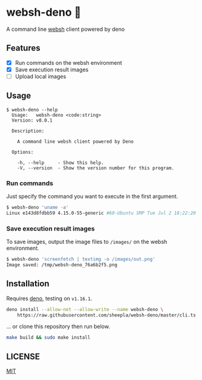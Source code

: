 # websh-deno 🦕

A command line [websh](https://github.com/jiro4989/websh) client powered by deno

## Features

- [x] Run commands on the websh environment
- [x] Save execution result images
- [ ] Upload local images

## Usage

```
$ websh-deno --help
  Usage:   websh-deno <code:string>
  Version: v0.0.1

  Description:

    A command line websh client powered by Deno

  Options:

    -h, --help     - Show this help.
    -V, --version  - Show the version number for this program.
```

### Run commands

Just specify the command you want to execute in the first argument.

```bash
$ websh-deno 'uname -a'
Linux e143d8fdbb59 4.15.0-55-generic #60-Ubuntu SMP Tue Jul 2 18:22:20 UTC 2019 x86_64 x86_64 x86_64 GNU/Linux
```

### Save execution result images

To save images, output the image files to `/images/` on the websh environment.

```bash
$ websh-deno 'screenfetch | textimg -o /images/out.png'
Image saved: /tmp/websh-deno_76a6b2f5.png
```

## Installation

Requires [deno](https://deno.land/deno), testing on `v1.16.1`.

```bash
deno install --allow-net --allow-write --name websh-deno \
    https://raw.githubusercontent.com/sheepla/websh-deno/master/cli.ts
```

... or clone this repository then run below.

```bash
make build && sudo make install
```

## LICENSE

[MIT](./LICENSE)
